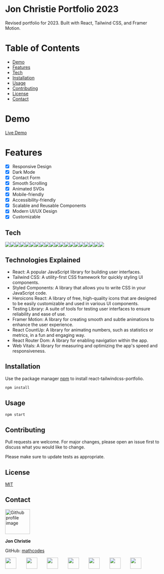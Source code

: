 # Jon Christie Portfolio 2023

Revised portfolio for 2023. Built with React, Tailwind CSS, and Framer Motion.

# Table of Contents
 
- [Demo](#demo)
- [Features](#features)
- [Tech](#tech)
- [Installation](#installation)
- [Usage](#usage)
- [Contributing](#contributing)
- [License](#license)
- [Contact](#contact)

# Demo

[Live Demo](https://jonchristie.net)

# Features

- [x] Responsive Design
- [x] Dark Mode
- [x] Contact Form
- [x] Smooth Scrolling
- [x] Animated SVGs
- [x] Mobile-friendly
- [x] Accessibility-friendly
- [x] Scalable and Reusable Components
- [x] Modern UI/UX Design
- [x] Customizable

## Tech

<a href="https://reactjs.org/" target="_blank"><img src="https://img.shields.io/static/v1?label=|&message=heroicons_react&color=9E7CC1&style=plastic&logo=React&logoColor=white"/></a><a href="https://jestjs.io/" target="_blank"><img src="https://img.shields.io/static/v1?label=|&message=testing_library_jest_dom&color=cdf998&style=plastic&logo=jest&logoColor=white"/></a><a href="https://reactjs.org/" target="_blank"><img src="https://img.shields.io/static/v1?label=|&message=testing_library_react&color=cdf998&style=plastic&logo=React&logoColor=white"/></a><a href="https://reactjs.org/" target="_blank"><img src="https://img.shields.io/static/v1?label=|&message=testing_library_user_event&color=cdf998&style=plastic&logo=React&logoColor=white"/></a><a href="https://www.framer.com/motion/" target="_blank"><img src="https://img.shields.io/static/v1?label=|&message=framer_motion&color=2a2c3b&style=plastic&logo=Framer&logoColor=white"/></a><a href="https://postcss.org/" target="_blank"><img src="https://img.shields.io/static/v1?label=|&message=postcss_cli&color=DD3A0A&style=plastic&logo=postcss&logoColor=white"/></a><a href="https://reactjs.org/" target="_blank"><img src="https://img.shields.io/static/v1?label=|&message=react&color=61dafb&style=plastic&logo=React&logoColor=white"/></a><a href="https://www.npmjs.com/package/react-countup" target="_blank"><img src="https://img.shields.io/static/v1?label=|&message=react_countup&color=61dafb&style=plastic&logo=React&logoColor=white"/></a><a href="https://reactjs.org/" target="_blank"><img src="https://img.shields.io/static/v1?label=|&message=react_dom&color=61dafb&style=plastic&logo=React&logoColor=white"/></a><a href="https://reactjs.org/" target="_blank"><img src="https://img.shields.io/static/v1?label=|&message=react_icons&color=61dafb&style=plastic&logo=React&logoColor=white"/></a><a href="https://reactrouter.com/" target="_blank"><img src="https://img.shields.io/static/v1?label=|&message=react_router_dom&color=61dafb&style=plastic&logo=React&logoColor=white"/></a><a href="https://reactjs.org/" target="_blank"><img src="https://img.shields.io/static/v1?label=|&message=react_scripts&color=61dafb&style=plastic&logo=React&logoColor=white"/></a><a href="https://www.npmjs.com/package/react-scroll" target="_blank"><img src="https://img.shields.io/static/v1?label=|&message=react_scroll&color=61dafb&style=plastic&logo=React&logoColor=white"/></a><a href="https://styled-components.com/" target="_blank"><img src="https://img.shields.io/static/v1?label=|&message=styled_components&color=DB7093&style=plastic&logo=styled-components&logoColor=white"/></a><a href="https://web.dev/vitals/" target="_blank"><img src="https://img.shields.io/static/v1?label=|&message=web_vitals&color=EA4335&style=plastic&logo=Google&logoColor=white"/></a><a href="https://tailwindcss.com/docs" target="_blank"><img src="https://img.shields.io/static/v1?label=|&message=tailwindcss_forms&color=38B2AC&style=plastic&logo=tailwind-css&logoColor=white"/></a><a href="https://testing-library.com/docs/dom-testing-library/intro/" target="_blank"><img src="https://img.shields.io/static/v1?label=|&message=testing_library_dom&color=cdf998&style=plastic&logo=testing-library&logoColor=white"/></a><a href="https://autoprefixer.github.io/" target="_blank"><img src="https://img.shields.io/static/v1?label=|&message=autoprefixer&color=DD3A0A&style=plastic&logo=postcss&logoColor=white"/></a><a href="https://postcss.org/" target="_blank"><img src="https://img.shields.io/static/v1?label=|&message=postcss&color=DD3A0A&style=plastic&logo=postcss&logoColor=white"/></a><a href="https://tailwindcss.com/" target="_blank"><img src="https://img.shields.io/static/v1?label=|&message=tailwindcss&color=38B2AC&style=plastic&logo=tailwind-css&logoColor=white"/></a>

## Technologies Explained

 - React: A popular JavaScript library for building user interfaces.
 - Tailwind CSS: A utility-first CSS framework for quickly styling UI components.
 - Styled Components: A library that allows you to write CSS in your JavaScript code.
 - Heroicons React: A library of free, high-quality icons that are designed to be easily customizable and used in various UI components.
 - Testing Library: A suite of tools for testing user interfaces to ensure reliability and ease of use.
 - Framer Motion: A library for creating smooth and subtle animations to enhance the user experience.
 - React CountUp: A library for animating numbers, such as statistics or metrics, in a fun and engaging way.
 - React Router Dom: A library for enabling navigation within the app.
 - Web Vitals: A library for measuring and optimizing the app's speed and responsiveness.

## Installation

Use the package manager [npm](https://www.npmjs.com/) to install react-tailwindcss-portfolio.

```bash
npm install
```

## Usage

```bash
npm start
```

## Contributing
Pull requests are welcome. For major changes, please open an issue first to discuss what you would like to change.

Please make sure to update tests as appropriate.

## License
[MIT](https://github.com/mathcodes/react-tailwindcss-portfolio/blob/main/LICENSE)

## Contact
<img src="https://avatars0.githubusercontent.com/u/17928947?v=4" alt="Github profile image" width="80px" height="80px" />

__Jon Christie__

GitHub: [mathcodes](https://github.com/mathcodes)

[<code><img width="36px" src="https://img.icons8.com/color/48/000000/linkedin.png"/></code>](https://www.linkedin.com/jonchristie)       
[<code><img width="36" src="https://img.icons8.com/color/48/000000/twitter--v2.png"/></code>](https://twitter.com/thejonchristie)       
[<code><img width="36" src="https://img.icons8.com/color/48/000000/youtube-play.png"/></code>](https://www.youtube.com/channel/UC5GFnN-lv8Yuqc9O3b79k6g)       
[<code><img width="36" src="https://img.icons8.com/color/48/000000/facebook.png"/></code>](https://www.facebook.com/jonpchristie)       
[<code><img width="36" src="https://img.icons8.com/color/48/000000/instagram-new--v2.png"/></code>](https://www.instagram.com/fullstack11235)       
[<code><img width="36" src="https://img.icons8.com/color/48/000000/soundcloud.png"/></code>](https://soundcloud.com/jonchristie#/)       
[<code><img width="36" src="https://img.icons8.com/color/48/000000/spotify--v1.png"/></code>](https://open.spotify.com/artist/07S7aLfxH70VAX64g1WuFw?si=tlOj1OMBRLm-y4sY8Lox3Q)

